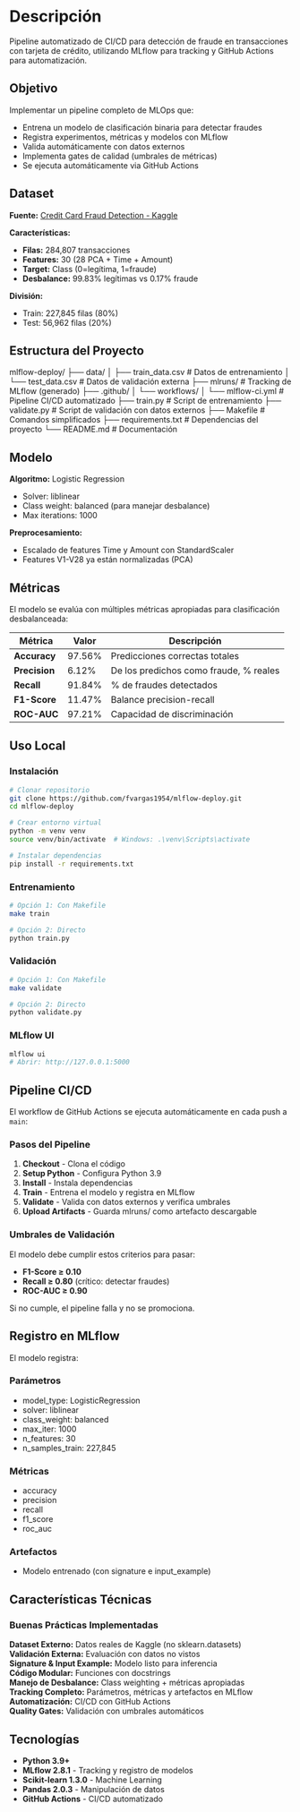 # Descripción

Pipeline automatizado de CI/CD para detección de fraude en transacciones con tarjeta de crédito, utilizando MLflow para tracking y GitHub Actions para automatización.

## Objetivo

Implementar un pipeline completo de MLOps que:
- Entrena un modelo de clasificación binaria para detectar fraudes
- Registra experimentos, métricas y modelos con MLflow
- Valida automáticamente con datos externos
- Implementa gates de calidad (umbrales de métricas)
- Se ejecuta automáticamente via GitHub Actions

## Dataset

**Fuente:** [Credit Card Fraud Detection - Kaggle](https://www.kaggle.com/datasets/mlg-ulb/creditcardfraud)

**Características:**
- **Filas:** 284,807 transacciones
- **Features:** 30 (28 PCA + Time + Amount)
- **Target:** Class (0=legítima, 1=fraude)
- **Desbalance:** 99.83% legítimas vs 0.17% fraude

**División:**
- Train: 227,845 filas (80%)
- Test: 56,962 filas (20%)

## Estructura del Proyecto

mlflow-deploy/
├── data/
│   ├── train_data.csv          # Datos de entrenamiento
│   └── test_data.csv           # Datos de validación externa
├── mlruns/                     # Tracking de MLflow (generado)
├── .github/
│   └── workflows/
│       └── mlflow-ci.yml       # Pipeline CI/CD automatizado
├── train.py                    # Script de entrenamiento
├── validate.py                 # Script de validación con datos externos
├── Makefile                    # Comandos simplificados
├── requirements.txt            # Dependencias del proyecto
└── README.md                   # Documentación

## Modelo

**Algoritmo:** Logistic Regression
- Solver: liblinear
- Class weight: balanced (para manejar desbalance)
- Max iterations: 1000

**Preprocesamiento:**
- Escalado de features Time y Amount con StandardScaler
- Features V1-V28 ya están normalizadas (PCA)

## Métricas

El modelo se evalúa con múltiples métricas apropiadas para clasificación desbalanceada:

| Métrica | Valor | Descripción |
|---------|-------|-------------|
| **Accuracy** | 97.56% | Predicciones correctas totales |
| **Precision** | 6.12% | De los predichos como fraude, % reales |
| **Recall** | 91.84% | % de fraudes detectados |
| **F1-Score** | 11.47% | Balance precision-recall |
| **ROC-AUC** | 97.21% | Capacidad de discriminación |



## Uso Local

### Instalación
```bash
# Clonar repositorio
git clone https://github.com/fvargas1954/mlflow-deploy.git
cd mlflow-deploy

# Crear entorno virtual
python -m venv venv
source venv/bin/activate  # Windows: .\venv\Scripts\activate

# Instalar dependencias
pip install -r requirements.txt
```

### Entrenamiento
```bash
# Opción 1: Con Makefile
make train

# Opción 2: Directo
python train.py
```

### Validación
```bash
# Opción 1: Con Makefile
make validate

# Opción 2: Directo
python validate.py
```

### MLflow UI
```bash
mlflow ui
# Abrir: http://127.0.0.1:5000
```

## Pipeline CI/CD

El workflow de GitHub Actions se ejecuta automáticamente en cada push a `main`:

### Pasos del Pipeline

1. **Checkout** - Clona el código
2. **Setup Python** - Configura Python 3.9
3. **Install** - Instala dependencias
4. **Train** - Entrena el modelo y registra en MLflow
5. **Validate** - Valida con datos externos y verifica umbrales
6. **Upload Artifacts** - Guarda mlruns/ como artefacto descargable

### Umbrales de Validación

El modelo debe cumplir estos criterios para pasar:

- **F1-Score ≥ 0.10**
- **Recall ≥ 0.80** (crítico: detectar fraudes)
- **ROC-AUC ≥ 0.90**

Si no cumple, el pipeline falla y no se promociona.

## Registro en MLflow

El modelo registra:

### Parámetros
- model_type: LogisticRegression
- solver: liblinear
- class_weight: balanced
- max_iter: 1000
- n_features: 30
- n_samples_train: 227,845

### Métricas
- accuracy
- precision
- recall
- f1_score
- roc_auc

### Artefactos
- Modelo entrenado (con signature e input_example)

## Características Técnicas

### Buenas Prácticas Implementadas

**Dataset Externo:** Datos reales de Kaggle (no sklearn.datasets)  
**Validación Externa:** Evaluación con datos no vistos  
**Signature & Input Example:** Modelo listo para inferencia  
**Código Modular:** Funciones con docstrings  
**Manejo de Desbalance:** Class weighting + métricas apropiadas  
**Tracking Completo:** Parámetros, métricas y artefactos en MLflow  
**Automatización:** CI/CD con GitHub Actions  
**Quality Gates:** Validación con umbrales automáticos

## Tecnologías

- **Python 3.9+**
- **MLflow 2.8.1** - Tracking y registro de modelos
- **Scikit-learn 1.3.0** - Machine Learning
- **Pandas 2.0.3** - Manipulación de datos
- **GitHub Actions** - CI/CD automatizado
